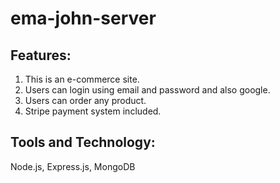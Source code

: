 # ema-john-server

## Features:
1. This is an e-commerce site.
2. Users can login using email and password and also google.
3. Users can order any product.
4. Stripe payment system included.

## Tools and Technology:
Node.js, Express.js, MongoDB
